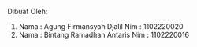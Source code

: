 Dibuat Oleh:
1. Nama : Agung Firmansyah Djalil
   Nim  : 1102220020
2. Nama : Bintang Ramadhan Antaris
   Nim  : 1102220016
